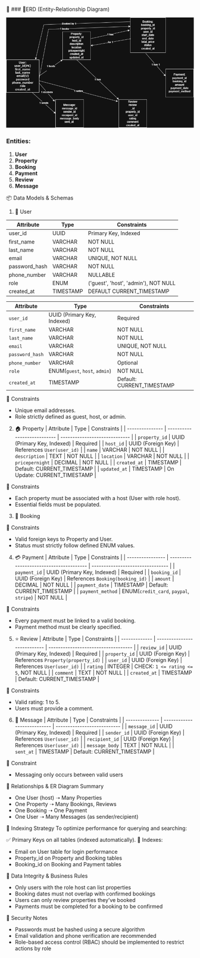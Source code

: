 🚀 ### 🎨ERD (Entity-Relationship Diagram)

![ERD](ER_Diagram_Airbnbcloneproject.drawio.png)

### Entities:

1. **User**
2. **Property**
3. **Booking**
4. **Payment**
5. **Review**
6. **Message**

📦 Data Models & Schemas

1. 👤 User

  | Attribute   | Type      | Constraints                                |
|---------------|-----------|--------------------------------------------|
| user_id       | UUID      | Primary Key, Indexed                       |
| first_name    | VARCHAR   | NOT NULL                                   |
| last_name     | VARCHAR   | NOT NULL                                   |
| email         | VARCHAR   | UNIQUE, NOT NULL                           |
| password_hash | VARCHAR   | NOT NULL                                   |
| phone_number  | VARCHAR   | NULLABLE                                   |
| role          | ENUM      | ('guest', 'host', 'admin'), NOT NULL       |
| created_at    | TIMESTAMP | DEFAULT CURRENT_TIMESTAMP                  |

| Attribute       | Type                           | Constraints                 |
| --------------- | ------------------------------ | --------------------------- |
| `user_id`       | UUID (Primary Key, Indexed)    | Required                    |
| `first_name`    | VARCHAR                        | NOT NULL                    |
| `last_name`     | VARCHAR                        | NOT NULL                    |
| `email`         | VARCHAR                        | UNIQUE, NOT NULL            |
| `password_hash` | VARCHAR                        | NOT NULL                    |
| `phone_number`  | VARCHAR                        | Optional                    |
| `role`          | ENUM(`guest`, `host`, `admin`) | NOT NULL                    |
| `created_at`    | TIMESTAMP                      | Default: CURRENT\_TIMESTAMP |

🔐 Constraints
- Unique email addresses.
- Role strictly defined as guest, host, or admin.

2. 🏠 Property
| Attribute       | Type                        | Constraints                   |
| --------------- | --------------------------- | ----------------------------- |
| `property_id`   | UUID (Primary Key, Indexed) | Required                      |
| `host_id`       | UUID (Foreign Key)          | References `User(user_id)`    |
| `name`          | VARCHAR                     | NOT NULL                      |
| `description`   | TEXT                        | NOT NULL                      |
| `location`      | VARCHAR                     | NOT NULL                      |
| `pricepernight` | DECIMAL                     | NOT NULL                      |
| `created_at`    | TIMESTAMP                   | Default: CURRENT\_TIMESTAMP   |
| `updated_at`    | TIMESTAMP                   | On Update: CURRENT\_TIMESTAMP |

🔐 Constraints
- Each property must be associated with a host (User with role host).
- Essential fields must be populated.


3. 📅 Booking




🔐 Constraints
- Valid foreign keys to Property and User.
- Status must strictly follow defined ENUM values.

4. 💳 Payment
| Attribute        | Type                                    | Constraints                      |
| ---------------- | --------------------------------------- | -------------------------------- |
| `payment_id`     | UUID (Primary Key, Indexed)             | Required                         |
| `booking_id`     | UUID (Foreign Key)                      | References `Booking(booking_id)` |
| `amount`         | DECIMAL                                 | NOT NULL                         |
| `payment_date`   | TIMESTAMP                               | Default: CURRENT\_TIMESTAMP      |
| `payment_method` | ENUM(`credit_card`, `paypal`, `stripe`) | NOT NULL                         |

🔐 Constraints
- Every payment must be linked to a valid booking.
- Payment method must be clearly specified.

5. ⭐ Review
| Attribute     | Type                        | Constraints                         |
| ------------- | --------------------------- | ----------------------------------- |
| `review_id`   | UUID (Primary Key, Indexed) | Required                            |
| `property_id` | UUID (Foreign Key)          | References `Property(property_id)`  |
| `user_id`     | UUID (Foreign Key)          | References `User(user_id)`          |
| `rating`      | INTEGER                     | CHECK: `1 <= rating <= 5`, NOT NULL |
| `comment`     | TEXT                        | NOT NULL                            |
| `created_at`  | TIMESTAMP                   | Default: CURRENT\_TIMESTAMP         |

🔐 Constraints
- Valid rating: 1 to 5.
- Users must provide a comment.

6. 💬 Message
| Attribute      | Type                        | Constraints                 |
| -------------- | --------------------------- | --------------------------- |
| `message_id`   | UUID (Primary Key, Indexed) | Required                    |
| `sender_id`    | UUID (Foreign Key)          | References `User(user_id)`  |
| `recipient_id` | UUID (Foreign Key)          | References `User(user_id)`  |
| `message_body` | TEXT                        | NOT NULL                    |
| `sent_at`      | TIMESTAMP                   | Default: CURRENT\_TIMESTAMP |

🔐 Constraint
- Messaging only occurs between valid users

🔄 Relationships & ER Diagram Summary
- One User (host) ➝ Many Properties
- One Property ➝ Many Bookings, Reviews
- One Booking ➝ One Payment
- One User ➝ Many Messages (as sender/recipient)

🧠 Indexing Strategy
To optimize performance for querying and searching:

✅ Primary Keys on all tables (indexed automatically).
📌 Indexes:
- Email on User table for login performance
- Property_id on Property and Booking tables
- Booking_id on Booking and Payment tables

🧪 Data Integrity & Business Rules
- Only users with the role host can list properties
- Booking dates must not overlap with confirmed bookings
- Users can only review properties they’ve booked
- Payments must be completed for a booking to be confirmed

🔐 Security Notes
- Passwords must be hashed using a secure algorithm 
- Email validation and phone verification are recommended
- Role-based access control (RBAC) should be implemented to restrict actions by role
